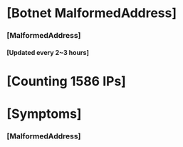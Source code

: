# [Botnet MalformedAddress]
### [MalformedAddress]
#### [Updated every 2~3 hours]

# [Counting 1586 IPs]

# [Symptoms] 
###   [MalformedAddress]
